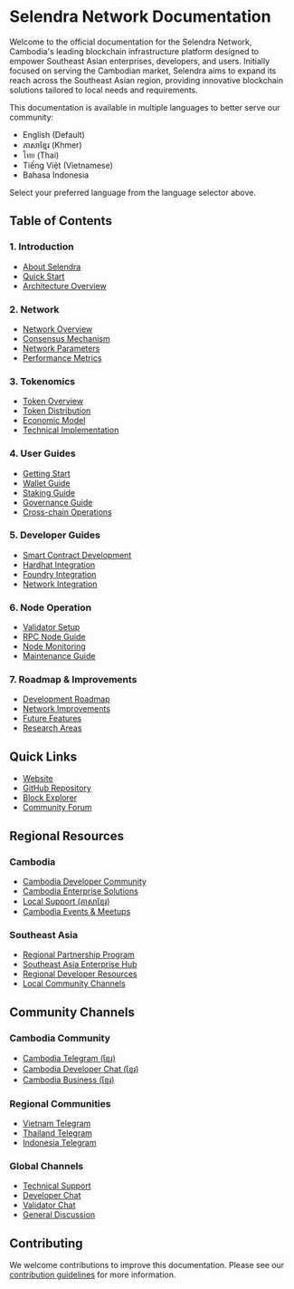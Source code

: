 # Selendra Network Documentation

Welcome to the official documentation for the Selendra Network, Cambodia's leading blockchain infrastructure platform designed to empower Southeast Asian enterprises, developers, and users. Initially focused on serving the Cambodian market, Selendra aims to expand its reach across the Southeast Asian region, providing innovative blockchain solutions tailored to local needs and requirements.

This documentation is available in multiple languages to better serve our community:
- English (Default)
- ភាសាខ្មែរ (Khmer)
- ไทย (Thai)
- Tiếng Việt (Vietnamese)
- Bahasa Indonesia

Select your preferred language from the language selector above.

## Table of Contents

### 1. Introduction
- [About Selendra](01-introduction/01-ABOUT.md)
- [Quick Start](01-introduction/02-QUICK_START.md)
- [Architecture Overview](01-introduction/03-ARCHITECTURE.md)


### 2. Network
- [Network Overview](02-network/01-OVERVIEW.md)
- [Consensus Mechanism](02-network/02-CONSENSUS.md)
- [Network Parameters](02-network/03-PARAMETERS.md)
- [Performance Metrics](02-network/04-PERFORMANCE.md)     


### 3. Tokenomics
- [Token Overview](03-tokenomics/01-OVERVIEW.md)
- [Token Distribution](03-tokenomics/02-DISTRIBUTION.md)
- [Economic Model](03-tokenomics/03-ECONOMIC_MODEL.md)
- [Technical Implementation](03-tokenomics/04-TECHNICAL.md)

### 4. User Guides
- [Getting Start](04-guides/user/INDEX.md)
- [Wallet Guide](04-guides/user/WALLET_GUIDE.md)
- [Staking Guide](04-guides/user/STAKING_GUIDE.md)
- [Governance Guide](04-guides/user/GOVERNANCE_GUIDE.md)
- [Cross-chain Operations](04-guides/user/CROSS_CHAIN_GUIDE.md)

### 5. Developer Guides
- [Smart Contract Development](04-guides/developer/SMART_CONTRACTS.md)
- [Hardhat Integration](04-guides/developer/HARDHAT_GUIDE.md)
- [Foundry Integration](04-guides/developer/FOUNDRY_GUIDE.md)
- [Network Integration](04-guides/developer/NETWORK_INTEGRATION.md)

### 6. Node Operation
- [Validator Setup](guides/node/VALIDATOR_SETUP.md)
- [RPC Node Guide](guides/node/RPC_NODE_GUIDE.md)
- [Node Monitoring](guides/node/NODE_MONITORING.md)
- [Maintenance Guide](guides/node/MAINTENANCE_GUIDE.md)

### 7. Roadmap & Improvements
- [Development Roadmap](roadmap/ROADMAP.md)
- [Network Improvements](roadmap/IMPROVEMENTS.md)
- [Future Features](roadmap/FUTURE_FEATURES.md)
- [Research Areas](roadmap/RESEARCH.md)

## Quick Links

- [Website](https://selendra.org)
- [GitHub Repository](https://github.com/selendra/selendra)
- [Block Explorer](https://explorer.selendra.org)
- [Community Forum](https://forum.selendra.org)

## Regional Resources

### Cambodia
- [Cambodia Developer Community](https://t.me/selendra_dev_kh)
- [Cambodia Enterprise Solutions](https://enterprise.selendra.org/kh)
- [Local Support (ភាសាខ្មែរ)](https://support.selendra.org/kh)
- [Cambodia Events & Meetups](https://events.selendra.org/kh)

### Southeast Asia
- [Regional Partnership Program](https://partners.selendra.org)
- [Southeast Asia Enterprise Hub](https://enterprise.selendra.org/sea)
- [Regional Developer Resources](https://dev.selendra.org/sea)
- [Local Community Channels](#community-channels)

## Community Channels

### Cambodia Community
- [Cambodia Telegram (ខ្មែរ)](https://t.me/selendra_cambodia)
- [Cambodia Developer Chat (ខ្មែរ)](https://t.me/selendra_dev_kh)
- [Cambodia Business (ខ្មែរ)](https://t.me/selendra_business_kh)

### Regional Communities
- [Vietnam Telegram](https://t.me/selendra_vietnam)
- [Thailand Telegram](https://t.me/selendra_thailand)
- [Indonesia Telegram](https://t.me/selendra_indonesia)

### Global Channels
- [Technical Support](https://support.selendra.org)
- [Developer Chat](https://t.me/selendra_dev)
- [Validator Chat](https://t.me/selendra_validators)
- [General Discussion](https://t.me/selendra_official)

## Contributing

We welcome contributions to improve this documentation. Please see our [contribution guidelines](CONTRIBUTING.md) for more information.
